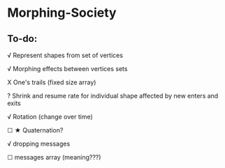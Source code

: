 # Morphing-Society

## To-do:

√ Represent shapes from set of vertices

√ Morphing effects between vertices sets

X One's trails (fixed size array) 

? Shrink and resume rate for individual shape affected by new enters and exits

√ Rotation (change over time)

☐  ★ Quaternation?

√ dropping messages

☐ messages array (meaning???)
